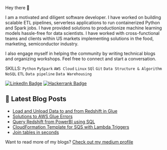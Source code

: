 Hey there 👋

I am a motivated and diligent software developer. I have worked on building scalable ETL pipelines, serverless applications to run containerized Python and Spark jobs. I have provided solutions to productionize machine learning models hassle-free for data scientists. I have worked with cross-functional teams and clients within US markets implementing solutions in the food, marketing, semiconductor industry.

I also engage myself in helping the community by writing technical blogs and organizing workshops. Feel free to connect and start a conversation.

SKILLS: `Python` `PySpark` `AWS Cloud` `Linux` `SQl` `Git` `Data Structure & Algorithm` `NoSQL` `ETL` `Data pipeline` `Data Warehousing`

[![LinkedIn Badge](https://img.shields.io/badge/LinkedIn-Profile-informational?style=flat&logo=linkedin&logoColor=white&color=0D76A8)](https://www.linkedin.com/in/ar-verma/)
[![Hackerrank Badge](https://img.shields.io/badge/-Hackerrank-2EC866?style=flat&logo=hackerrank&logoColor=white&color=40b000)](https://www.hackerrank.com/aman_ranjanverma)

## 📝 Latest Blog Posts

<!-- BLOG-POST-LIST:START -->
- [Load and Unload Data to and from Redshift in Glue](https://medium.com/towards-data-engineering/load-and-unload-data-to-redshift-in-glue-69a20859aead)
- [Solutions to AWS Glue Errors](https://medium.com/towards-data-engineering/solutions-to-aws-glue-errors-21be806eddd6)
- [Query Redshift from PowerBI using SQL](https://medium.com/towards-data-engineering/query-redshift-from-powerbi-using-sql-6f18aef967c7)
- [CloudFormation Template for SQS with Lambda Triggers](https://medium.com/towards-data-engineering/sqs-lambda-triggers-cloudformation-template-900999a01de5)
- [Join tables in seconds](https://medium.com/towards-data-engineering/joins-in-seconds-tables-887a931732c1)
<!-- BLOG-POST-LIST:END -->

Want to read more of my blogs? [Check out my medium profile](https://medium.com/@amanranjanverma)
